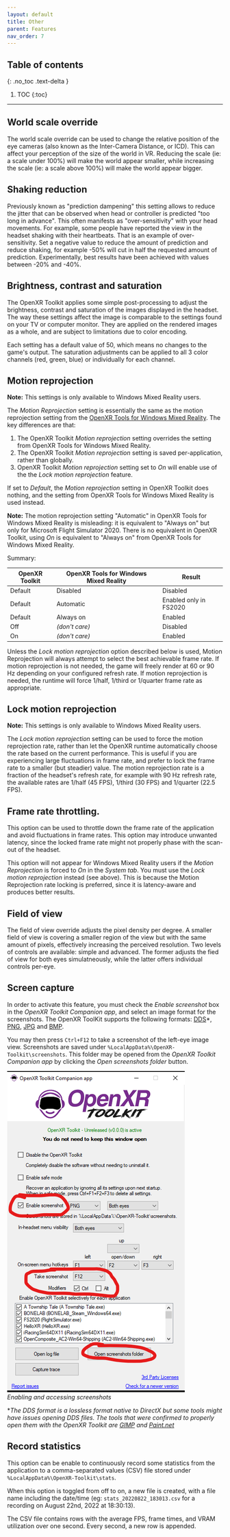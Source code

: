 ```yaml
---
layout: default
title: Other
parent: Features
nav_order: 7
---
```


## Table of contents
{: .no_toc .text-delta }

1. TOC
{:toc}

---

## World scale override

The world scale override can be used to change the relative position of the eye cameras (also known as the Inter-Camera Distance, or ICD). This can affect your perception of the size of the world in VR. Reducing the scale (ie: a scale under 100%) will make the world appear smaller, while increasing the scale (ie: a scale above 100%) will make the world appear bigger.

## Shaking reduction

Previously known as "prediction dampening" this setting allows to reduce the jitter that can be observed when head or controller is predicted "too long in advance". This often manifests as "over-sensitivity" with your head movements. For example, some people have reported the view in the headset shaking with their heartbeats. That is an example of over-sensitivity. Set a negative value to reduce the amount of prediction and reduce shaking, for example -50% will cut in half the requested amount of prediction. Experimentally, best results have been achieved with values between -20% and -40%.

## Brightness, contrast and saturation

The OpenXR Toolkit applies some simple post-processing to adjust the brightness, contrast and saturation of the images displayed in the headset. The way these settings affect the image is comparable to the settings found on your TV or computer monitor. They are applied on the rendered images as a whole, and are subject to limitations due to color encoding.

Each setting has a default value of 50, which means no changes to the game's output. The saturation adjustments can be applied to all 3 color channels (red, green, blue) or individually for each channel.

## Motion reprojection

**Note:** This settings is only available to Windows Mixed Reality users.

The _Motion Reprojection_ setting is essentially the same as the motion reprojection setting from the [OpenXR Tools for Windows Mixed Reality](https://www.microsoft.com/en-us/p/openxr-tools-for-windows-mixed-reality/9n5cvvl23qbt). The key differences are that:

1. The OpenXR Toolkit _Motion reprojection_ setting overrides the setting from OpenXR Tools for Windows Mixed Reality.
2. The OpenXR Toolkit _Motion reprojection_ setting is saved per-application, rather than globally.
3. OpenXR Toolkit _Motion reprojection_ setting set to _On_ will enable use of the the _Lock motion reprojection_ feature.

If set to _Default_, the _Motion reprojection_ setting in OpenXR Toolkit does nothing, and the setting from OpenXR Tools for Windows Mixed Reality is used instead.

**Note:** The motion reprojection setting "Automatic" in OpenXR Tools for Windows Mixed Reality is misleading: it is equivalent to "Always on" but only for Microsoft Flight Simulator 2020. There is no equivalent in OpenXR Toolkit, using _On_ is equivalent to "Always on" from OpenXR Tools for Windows Mixed Reality.

Summary:

| OpenXR Toolkit | OpenXR Tools for Windows Mixed Reality | Result |
| --- | --- | --- |
| Default | Disabled | Disabled |
| Default | Automatic | Enabled only in FS2020 |
| Default | Always on | Enabled |
| Off | _(don't care)_ | Disabled |
| On | _(don't care)_ | Enabled |

Unless the _Lock motion reprojection_ option described below is used, Motion Reprojection will always attempt to select the best achievable frame rate. If motion reprojection is not needed, the game will freely render at 60 or 90 Hz depending on your configured refresh rate. If motion reprojection is needed, the runtime will force 1/half, 1/third or 1/quarter frame rate as appropriate.

## Lock motion reprojection

**Note:** This settings is only available to Windows Mixed Reality users.

The _Lock motion reprojection_ setting can be used to force the motion reprojection rate, rather than let the OpenXR runtime automatically choose the rate based on the current performance. This is useful if you are experiencing large fluctuations in frame rate, and prefer to lock the frame rate to a smaller (but steadier) value. The motion reprojection rate is a fraction of the headset's refresh rate, for example with 90 Hz refresh rate, the available rates are 1/half (45 FPS), 1/third (30 FPS) and 1/quarter (22.5 FPS).

## Frame rate throttling.

This option can be used to throttle down the frame rate of the application and avoid fluctuations in frame rates. This option may introduce unwanted latency, since the locked frame rate might not properly phase with the scan-out of the headset.

This option will not appear for Windows Mixed Reality users if the _Motion Reprojection_ is forced to _On_ in the _System tab_. You must use the _Lock motion reprojection_ instead (see above). This is because the Motion Reprojection rate locking is preferred, since it is latency-aware and produces better results.

## Field of view

The field of view override adjusts the pixel density per degree. A smaller field of view is covering a smaller region of the view but with the same amount of pixels, effectively increasing the perceived resolution. Two levels of controls are available: simple and advanced. The former adjusts the fied of view for both eyes simulatneously, while the latter offers individual controls per-eye.

## Screen capture

In order to activate this feature, you must check the _Enable screenshot_ box in the _OpenXR Toolkit Companion app_, and select an image format for the screenshots. The OpenXR ToolKit supports the following formats: [DDS](https://en.wikipedia.org/wiki/DirectDraw_Surface)*, [PNG](https://en.wikipedia.org/wiki/Portable_Network_Graphics), [JPG](https://en.wikipedia.org/wiki/JPEG) and [BMP](https://en.wikipedia.org/wiki/BMP_file_format). 

You may then press `Ctrl+F12` to take a screenshot of the left-eye image view. Screenshots are saved under `%LocalAppData%\OpenXR-Toolkit\screenshots`. This folder may be opened from the _OpenXR Toolkit Companion app_ by clicking the _Open screenshots folder_ button.

![Screenshots](site/screenshot.png)<br>
*Enabling and accessing screenshots*

**The DDS format is a lossless format native to DirectX but some tools might have issues opening DDS files. The tools that were confirmed to properly open them with the OpenXR Toolkit are [GIMP](https://www.gimp.org/) and [Paint.net](https://github.com/paintdotnet/release/releases)*

## Record statistics

This option can be enable to continuously record some statistics from the application to a comma-separated values (CSV) file stored under `%LocalAppData%\OpenXR-Toolkit\stats`.

When this option is toggled from off to on, a new file is created, with a file name including the date/time (eg: `stats_20220822_183013.csv` for a recording on August 22nd, 2022 at 18:30:13).

The CSV file contains rows with the average FPS, frame times, and VRAM utilization over one second. Every second, a new row is appended.
